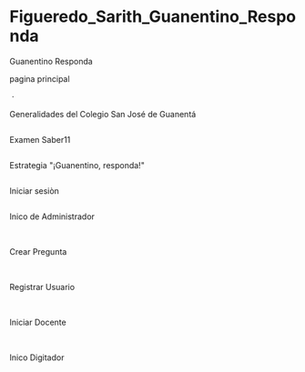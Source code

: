# Figueredo_Sarith_Guanentino_Responda
Guanentino Responda
 </section>
 <P>pagina principal</P>
  <img src="img/index1jpg.jpg" alt="">
  ·
 <img src="img/index2.jpg" alt="">
  <P>Generalidades del Colegio San José de Guanentá</P>
  <img src="img/gg.jpg" alt="">
<P>Examen Saber11</P>
  <img src="img/i11.jpg" alt="">
  <p>Estrategia "¡Guanentino, responda!"</p>
  <img src="img/eg.jpg" alt="">
  <p>Iniciar sesiòn<p>
  <img src="img/ic.jpg" alt="">
  <P> Inico de Administrador</P>
 <img src="img/iniciaradmi.jpg" alt="">
 <img src="img/pant1ad.jpg" alt="">
 <p>Crear Pregunta</p>
 <img src="img/admin1.jpg" alt="">
  <img src="img/admin2.jpg" alt="">
  <p>Registrar Usuario<p>
  <img src="img/imgcp.jpg" alt="">
  <img src="img/adminru.jpg" alt="">
  <p>Iniciar Docente<p>
  <img src="img/iniseciondoc.jpg" alt="">
  <img src="img/generarpin.jpg" alt="">
  <p>Inico Digitador<p>
  <img src="img/icdigitador.jpg" alt="">
  <img src="img/iniciardigitador.jpg" alt="">
<img src="img/admin1.jpg" alt="">
  <img src="img/admin2.jpg" alt="">
 </section>
